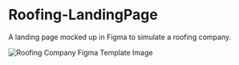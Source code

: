 # Roofing-LandingPage
A landing page mocked up in Figma to simulate a roofing company.

![Roofing Company Figma Template Image](https://github.com/DavidReider/Roofing-LandingPage/blob/main/Desktop%20-%201.png?raw=true)
